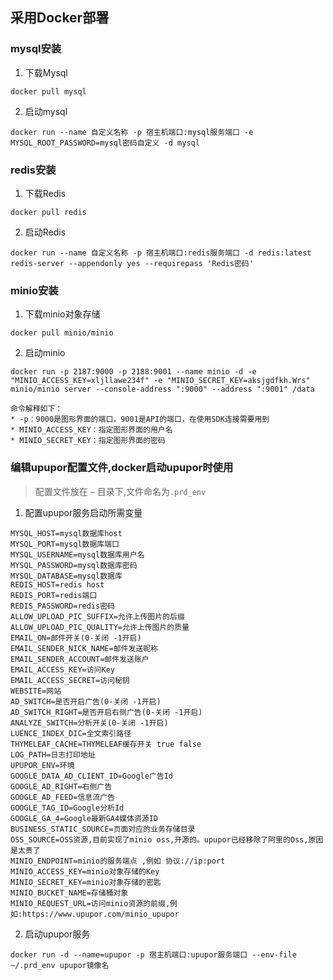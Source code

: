 ## 采用Docker部署

### mysql安装

1. 下载Mysql

```
docker pull mysql
```

2. 启动mysql

```
docker run --name 自定义名称 -p 宿主机端口:mysql服务端口 -e MYSQL_ROOT_PASSWORD=mysql密码自定义 -d mysql
```

### redis安装

1. 下载Redis

```
docker pull redis
```

2. 启动Redis

```
docker run --name 自定义名称 -p 宿主机端口:redis服务端口 -d redis:latest redis-server --appendonly yes --requirepass 'Redis密码'
```

### minio安装
1. 下载minio对象存储

```
docker pull minio/minio
```

2. 启动minio

```
docker run -p 2187:9000 -p 2188:9001 --name minio -d -e "MINIO_ACCESS_KEY=xljllawe234f" -e "MINIO_SECRET_KEY=aksjgdfkh.Wrs"  minio/minio server --console-address ":9000" --address ":9001" /data

命令解释如下：
* -p：9000是图形界面的端口，9001是API的端口，在使用SDK连接需要用到
* MINIO_ACCESS_KEY：指定图形界面的用户名
* MINIO_SECRET_KEY：指定图形界面的密码
```

### 编辑upupor配置文件,docker启动upupor时使用
> 配置文件放在 `~` 目录下,文件命名为`.prd_env`

1. 配置upupor服务启动所需变量

```
MYSQL_HOST=mysql数据库host
MYSQL_PORT=mysql数据库端口
MYSQL_USERNAME=mysql数据库用户名
MYSQL_PASSWORD=mysql数据库密码
MYSQL_DATABASE=mysql数据库
REDIS_HOST=redis host
REDIS_PORT=redis端口
REDIS_PASSWORD=redis密码
ALLOW_UPLOAD_PIC_SUFFIX=允许上传图片的后缀
ALLOW_UPLOAD_PIC_QUALITY=允许上传图片的质量
EMAIL_ON=邮件开关(0-关闭 -1开启)
EMAIL_SENDER_NICK_NAME=邮件发送昵称
EMAIL_SENDER_ACCOUNT=邮件发送账户
EMAIL_ACCESS_KEY=访问Key
EMAIL_ACCESS_SECRET=访问秘钥 
WEBSITE=网站
AD_SWITCH=是否开启广告(0-关闭 -1开启)
AD_SWITCH_RIGHT=是否开启右侧广告(0-关闭 -1开启)
ANALYZE_SWITCH=分析开关(0-关闭 -1开启)
LUENCE_INDEX_DIC=全文索引路径
THYMELEAF_CACHE=THYMELEAF缓存开关 true false
LOG_PATH=日志打印地址
UPUPOR_ENV=环境
GOOGLE_DATA_AD_CLIENT_ID=Google广告Id
GOOGLE_AD_RIGHT=右侧广告
GOOGLE_AD_FEED=信息流广告
GOOGLE_TAG_ID=Google分析Id
GOOGLE_GA_4=Google最新GA4媒体资源ID
BUSINESS_STATIC_SOURCE=页面对应的业务存储目录
OSS_SOURCE=OSS资源,目前实现了minio oss,开源的。upupor已经移除了阿里的Oss,原因是太贵了
MINIO_ENDPOINT=minio的服务端点 ,例如 协议://ip:port
MINIO_ACCESS_KEY=minio对象存储的Key
MINIO_SECRET_KEY=minio对象存储的密匙
MINIO_BUCKET_NAME=存储桶对象
MINIO_REQUEST_URL=访问minio资源的前缀,例如:https://www.upupor.com/minio_upupor
```

2. 启动upupor服务
```
docker run -d --name=upupor -p 宿主机端口:upupor服务端口 --env-file ~/.prd_env upupor镜像名
```